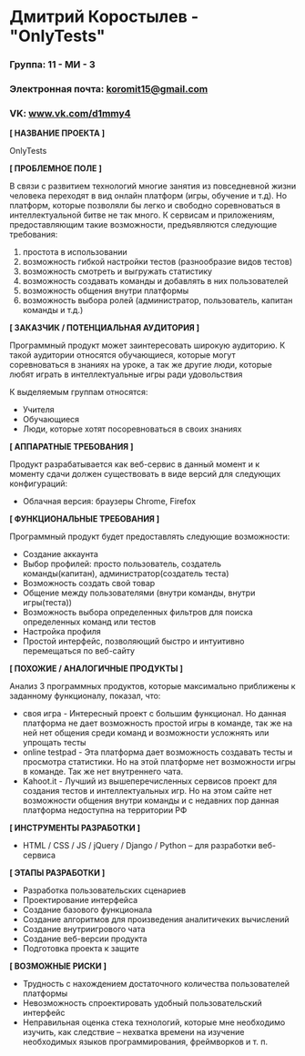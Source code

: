 # Дмитрий Коростылев - "OnlyTests"

### Группа: 11 - МИ - 3
### Электронная почта:  koromit15@gmail.com
### VK: www.vk.com/d1mmy4


**[ НАЗВАНИЕ ПРОЕКТА ]**

OnlyTests

**[ ПРОБЛЕМНОЕ ПОЛЕ ]**

В связи с развитием технологий многие занятия из повседневной жизни человека переходят в вид онлайн платформ (игры, обучение и т.д). Но платформ, которые позволяли бы легко и свободно соревноваться в интеллектуальной битве не так много.
К сервисам и приложениям, предоставляющим такие возможности, предъявляются следующие требования:
1. простота в использовании
2. возможность гибкой настройки тестов (разнообразие видов тестов)
3. возможность смотреть и выгружать статистику
4. возможность создавать команды и добавлять в них пользователей
5. возможность общения внутри платформы
6. возможность выбора ролей (администратор, пользователь, капитан команды и т.д.)

**[ ЗАКАЗЧИК / ПОТЕНЦИАЛЬНАЯ АУДИТОРИЯ ]**

Программный продукт может заинтересовать широкую аудиторию. К такой аудитории относятся обучающиеся, которые могут соревноваться в знаниях на уроке, а так же другие люди, которые любят играть в интеллектуальные игры ради удовольствия

К выделяемым группам относятся:
* Учителя
* Обучающиеся
* Люди, которые хотят посоревноваться в своих знаниях

**[ АППАРАТНЫЕ ТРЕБОВАНИЯ ]** 

Продукт разрабатывается как веб-сервис в данный момент и к моменту сдачи должен существовать в виде версий для следующих конфигураций:

* Облачная версия: браузеры Chrome, Firefox

**[ ФУНКЦИОНАЛЬНЫЕ ТРЕБОВАНИЯ ]**

Программный продукт будет предоставлять следующие возможности:
* Создание аккаунта
* Выбор профилей: просто пользователь, создатель команды(капитан), администратор(создатель теста)
* Возможность создать свой товар
* Общение между пользователями (внутри команды, внутри игры(теста))
* Возможность выбора определенных фильтров для поиска определенных команд или тестов
* Настройка профиля
* Простой интерфейс, позволяющий быстро и интуитивно перемещаться по веб-сайту


**[ ПОХОЖИЕ / АНАЛОГИЧНЫЕ ПРОДУКТЫ ]**

Анализ 3 программных продуктов, которые максимально приближены к заданному функционалу, показал, что:

* своя игра - Интересный проект с большим функционал. Но данная платформа не дает возможность простой игры в команде, так же на ней нет общения среди команд и возможности усложнять или упрощать тесты
* online testpad - Эта платформа дает возможность создавать тесты и просмотра статистики. Но на этой платформе нет возможности игры в команде. Так же нет внутреннего чата.
* Kahoot.it - Лучший из вышеперечисленных сервисов проект для создания тестов и интеллектуальных игр. Но на этом сайте нет возможности общения внутри команды и с недавних пор данная платформа недоступна на территории РФ

**[ ИНСТРУМЕНТЫ РАЗРАБОТКИ ]**

*	HTML / CSS / JS / jQuery / Django / Python – для разработки веб-сервиса

**[ ЭТАПЫ РАЗРАБОТКИ ]**

*	Разработка пользовательских сценариев
*	Проектирование интерфейса
*	Создание базового функционала
*	Создание алгоритмов для произведения аналитичеких вычислений
*	Создание внутриигрового чата
*	Создание веб-версии продукта
*	Подготовка проекта к защите

**[ ВОЗМОЖНЫЕ РИСКИ ]**

* Трудность с нахождением достаточного количества пользователей платформы
*	Невозможность спроектировать удобный пользовательский интерфейс 
*	Неправильная оценка стека технологий, которые мне необходимо изучить, как следствие – нехватка времени на изучение необходимых языков программирования, фреймворков и т. п.



